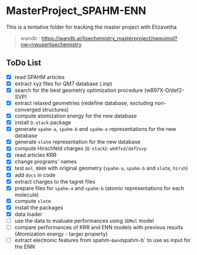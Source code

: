 # MasterProject_SPAHM-ENN
This is a tentative folder for tracking the master project with Elizavetha
> wandb : https://wandb.ai/lisechemistry_masterproject/nequimol?nw=nwuserlisechemistry

## ToDo List
- [X] read SPAHM articles
- [X] extract xyz files for QM7 database (.inp)
- [X] search for the best geometry optimization procedure (wB97X-D/def2-SVP)
- [X] extract relaxed geometries (redefine database, excluding non-converged structures)
- [X] compute atomization energy for the new database
- [X] install `Q-stack` package
- [X] generate `spahm-a`, `spahm-b` and `spahm-e` representations for the new database
- [X] generate `slatm` representation for the new database 
- [X] compute Hirschfeld charges (`Q-stack`): `wb97xd/def2svp`
- [X] read articles KRR
- [X] change programs' names
- [X] test `mol_0000` with original geometry (`spahm-a`, `spahm-b` and `slatm`, `hirsh`)
- [X] add `docs` in code
- [X] extract charges to the tagret files
- [X] prepare files for `spahm-a` and `spahm-b` (atomic representations for each molecule)
- [X] compute `slatm`
- [X] install the packages
- [X] data loader
- [ ] use the data to evaluate performances using `3DMol` model
- [ ] compare performances of KRR and ENN models with previous results (Atomization energy - targer property)
- [ ] extract electronic features from spahm-a` and `spahm-b` to use as input for the ENN
